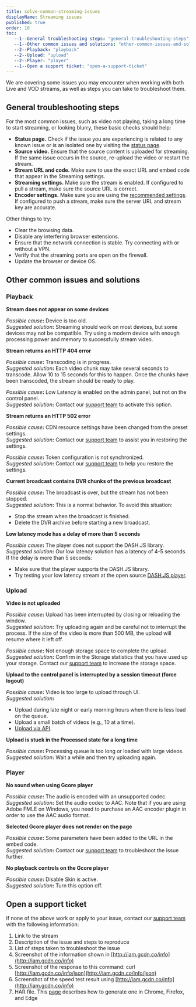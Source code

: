 ```yaml
---
title: solve-common-streaming-issues
displayName: Streaming issues
published: true
order: 10
toc:
   --1--General troubleshooting steps: "general-troubleshooting-steps"
   --1--Other common issues and solutions: "other-common-issues-and-solutions"
   --2--Playback: "playback"
   --2--Upload: "upload"
   --2--Player: "player"
   --1--Open a support ticket: "open-a-support-ticket"
---
```

  
  
  
  
  

We are covering some issues you may encounter when working with both Live and VOD streams, as well as steps you can take to troubleshoot them.

General troubleshooting steps
-----------------------------

For the most common issues, such as video not playing, taking a long time to start streaming, or looking blurry, these basic checks should help:

*   **Status page.** Check if the issue you are experiencing is related to any known issue or is an isolated one by visiting the [status page](https://status.gcore.com/).
*   **Source video.** Ensure that the source content is uploaded for streaming. If the same issue occurs in the source, re-upload the video or restart the stream.
*   **Stream URL and code.** Make sure to use the exact URL and embed code that appear in the Streaming settings.
*   **Streaming settings.** Make sure the stream is enabled. If configured to pull a stream, make sure the source URL is correct.
*   **Encoder settings.** Make sure you are using the [recommended settings](https://gcore.com/support/articles/360000604025/). If configured to push a stream, make sure the server URL and stream key are accurate.

Other things to try:

*   Clear the browsing data.
*   Disable any interfering browser extensions.
*   Ensure that the network connection is stable. Try connecting with or without a VPN.
*   Verify that the streaming ports are open on the firewall.
*   Update the browser or device OS.

Other common issues and solutions
---------------------------------

### Playback

**Stream does not appear on some devices**

_Possible cause_**:** Device is too old.  
_Suggested solution_**:** Streaming should work on most devices, but some devices may not be compatible. Try using a modern device with enough processing power and memory to successfully stream video.

**Stream returns an HTTP 404 error**

_Possible cause_**:** Transcoding is in progress.  
_Suggested solution_**:** Each video chunk may take several seconds to transcode. Allow 10 to 15 seconds for this to happen. Once the chunks have been transcoded, the stream should be ready to play.

_Possible cause_**:** Low Latency is enabled on the admin panel, but not on the control panel.  
_Suggested solution_**:** Contact our [support team](mailto:support@gcore.com) to activate this option.

**Stream returns an HTTP 502 error**

_Possible cause_**:** CDN resource settings have been changed from the preset settings.  
_Suggested solution_**:** Contact our [support team](mailto:support@gcore.com) to assist you in restoring the settings.

_Possible cause_**:** Token configuration is not synchronized.  
_Suggested solution_**:** Contact our [support team](mailto:support@gcore.com) to help you restore the settings.

**Current broadcast contains DVR chunks of the previous broadcast**

_Possible cause_**:** The broadcast is over, but the stream has not been stopped.  
_Suggested solution_**:** This is a normal behavior. To avoid this situation:

*   Stop the stream when the broadcast is finished.
*   Delete the DVR archive before starting a new broadcast.

**Low latency mode has a delay of more than 5 seconds**

_Possible cause_**:** The player does not support the DASH.JS library.  
_Suggested solution_**:** Our low latency solution has a latency of 4-5 seconds. If the delay is more than 5 seconds:

*   Make sure that the player supports the DASH.JS library.
*   Try testing your low latency stream at the open source [DASH.JS player](https://reference.dashif.org/dash.js/).

### Upload

**Video is not uploaded**

_Possible cause_**:** Upload has been interrupted by closing or reloading the window.  
_Suggested solution_**:** Try uploading again and be careful not to interrupt the process. If the size of the video is more than 500 MB, the upload will resume where it left off.

_Possible cause_**:** Not enough storage space to complete the upload.  
_Suggested solution_**:** Confirm in the Storage statistics that you have used up your storage. Contact our [support team](mailto:support@gcore.com) to increase the storage space.

**Upload to the control panel is interrupted by a session timeout (force logout)**

_Possible cause_**:** Video is too large to upload through UI.  
_Suggested solution_**:**

*   Upload during late night or early morning hours when there is less load on the queue.
*   Upload a small batch of videos (e.g., 10 at a time).
*   [Upload via API](https://gcore.com/support/articles/360002050917/).

**Upload is stuck in the Processed state for a long time**

_Possible cause_**:** Processing queue is too long or loaded with large videos.  
_Suggested solution_**:** Wait a while and then try uploading again.

### Player

**No sound when using Gcore player**

_Possible cause_**:** The audio is encoded with an unsupported codec.  
_Suggested solution_**:** Set the audio codec to AAC. Note that if you are using Adobe FMLE on Windows, you need to purchase an AAC encoder plugin in order to use the AAC audio format.

**Selected Gcore player does not render on the page**

_Possible cause_**:** Some parameters have been added to the URL in the embed code.  
_Suggested solution_**:** Contact our [support team](mailto:support@gcore.com) to troubleshoot the issue further.

**No playback controls on the Gcore player**

_Possible cause_**:** Disable Skin is active.  
_Suggested solution_**:** Turn this option off.

Open a support ticket
---------------------

If none of the above work or apply to your issue, contact our [support team](mailto:support@gcore.com) with the following information:

1.  Link to the stream
2.  Description of the issue and steps to reproduce
3.  List of steps taken to troubleshoot the issue
4.  Screenshot of the information shown in [http://iam.gcdn.co/info](http://iam.gcdn.co/info)
5.  Screenshot of the response to this command: curl [http://iam.gcdn.co/info/json](http://iam.gcdn.co/info/json)
6.  Screenshot of the speed test result using [http://iam.gcdn.co/info](http://iam.gcdn.co/info)
7.  HAR file. This [page](https://toolbox.googleapps.com/apps/har_analyzer/?lang=en) describes how to generate one in Chrome, Firefox, and Edge
